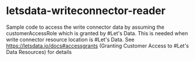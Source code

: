 # letsdata-writeconnector-reader
Sample code to access the write connector data by assuming the customerAccessRole which is granted by #Let's Data. This is needed when write connector resource location is #Let's Data.  See https://letsdata.io/docs#accessgrants (Granting Customer Access to #Let's Data Resources) for details
